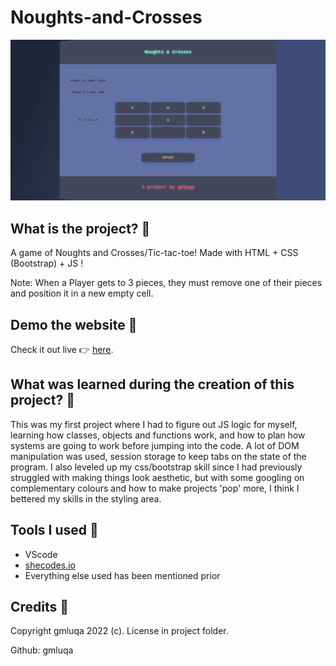 # Noughts-and-Crosses

![ScreenShot](./img/example-img.png)

## What is the project? 🙋

A game of Noughts and Crosses/Tic-tac-toe! Made with HTML + CSS (Bootstrap) + JS !

Note: When a Player gets to 3 pieces, they must remove one of their pieces and position it in a new empty cell.

## Demo the website 🚀

Check it out live 👉 [here](https://gmluqa.github.io/Noughts-and-Crosses/).

## What was learned during the creation of this project? 👀

This was my first project where I had to figure out JS logic for myself, learning how classes, objects and functions work, and how to plan how systems are going to work before jumping into the code. A lot of DOM manipulation was used, session storage to keep tabs on the state of the program.
I also leveled up my css/bootstrap skill since I had previously struggled with making things look aesthetic, but with some googling on complementary colours and how to make projects 'pop' more, I think I bettered my skills in the styling area.

## Tools I used 🧰

- VScode
- [shecodes.io](https://gradients.shecodes.io/)
- Everything else used has been mentioned prior

## Credits 🎥

Copyright gmluqa 2022 (c). License in project folder.

Github: gmluqa
